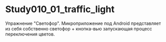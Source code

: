 # Study010_01_traffic_light
 Упражнение "Светофор". Микроприложение под Android представляет из себя собственно светофор + кнопка-вью запускающая процесс переключения цветов.
